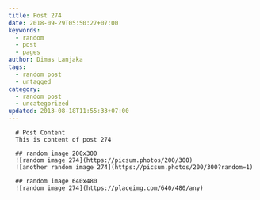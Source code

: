 ```yaml
---
title: Post 274
date: 2018-09-29T05:50:27+07:00
keywords:
  - random
  - post
  - pages
author: Dimas Lanjaka
tags:
  - random post
  - untagged
category:
  - random post
  - uncategorized
updated: 2013-08-18T11:55:33+07:00
---
```


      # Post Content
      This is content of post 274

      ## random image 200x300
      ![random image 274](https://picsum.photos/200/300)
      ![another random image 274](https://picsum.photos/200/300?random=1)

      ## random image 640x480
      ![random image 274](https://placeimg.com/640/480/any)
      
